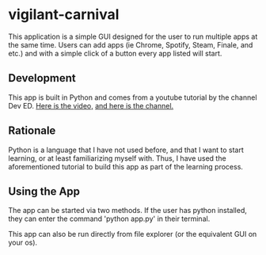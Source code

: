 # vigilant-carnival

This application is a simple GUI designed for the user to run multiple apps at the same time. Users can add apps (ie Chrome, Spotify, Steam, Finale, and etc.) and with a simple click of a button every app listed will start. 

## Development
This app is built in Python and comes from a youtube tutorial by the channel Dev ED. [Here is the video,](https://www.youtube.com/watch?v=jE-SpRI3K5g) [and here is the channel.](https://www.youtube.com/channel/UClb90NQQcskPUGDIXsQEz5Q)

## Rationale
Python is a language that I have not used before, and that I want to start learning, or at least familiarizing myself with. Thus, I have used the aforementioned tutorial to build this app as part of the learning process.

## Using the App
The app can be started via two methods. If the user has python installed, they can enter the command 'python app.py' in their terminal. 

This app can also be run directly from file explorer (or the equivalent GUI on your os).
